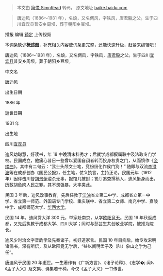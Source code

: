 > 本文由 [简悦 SimpRead](http://ksria.com/simpread/) 转码， 原文地址 [baike.baidu.com](https://baike.baidu.com/item/%E5%94%90%E8%BF%AA%E9%A3%8E/9811791)

> 唐迪风（1886～1931 年），名烺，又名倜风，字铁风，唐君毅之父。生于四川宜宾县普安乡周坝，葬于朝阳乡豆坝。

播报 编辑 [锁定](https://baike.baidu.com/view/10812319.htm "锁定") 上传视频

本词条缺少**概述图**，补充相关内容使词条更完整，还能快速升级，赶紧来编辑吧！

唐迪风（1886～1931 年），名烺，又名倜风，字铁风，[唐君毅](https://baike.baidu.com/item/%E5%94%90%E5%90%9B%E6%AF%85/119536)之父。生于四川[宜宾县](https://baike.baidu.com/item/%E5%AE%9C%E5%AE%BE%E5%8E%BF/1305067)普安乡周坝，葬于朝阳乡豆坝。

中文名

唐迪风

出生日期

1886 年

逝世日期

1931 年

出生地

四川[宜宾县](https://baike.baidu.com/item/%E5%AE%9C%E5%AE%BE%E5%8E%BF)

迪风幼聪慧，好读书，年 18 中晚清末科秀才；后就学成都叙属联中及法政专门学校。民国成立，他痛心昔日一些曾以爱国自诩者转而投身权贵之门，从而愤作《[金缕曲](https://baike.baidu.com/item/%E9%87%91%E7%BC%95%E6%9B%B2)》。其中有二句云：“武士头颅文士笔，竞纷纷化作侯门狗！” 随即与双流[李澄波](https://baike.baidu.com/item/%E6%9D%8E%E6%BE%84%E6%B3%A2)等在成都创办《国民公报》，任主笔，仗义执言，主持正论。民国元年（1912 年）因评击川督[胡景伊](https://baike.baidu.com/item/%E8%83%A1%E6%99%AF%E4%BC%8A)滥杀无辜，报馆几被封；警厅追查撰稿人，迪风挺身而出，历数胡鱼肉人民之罪。其不畏强暴，大率类此。

民国 3 年后，迪风改事教育，先后任教于[江油](https://baike.baidu.com/item/%E6%B1%9F%E6%B2%B9)省立第二中学、成都省立第一中学、省立第一师范、外国语专门学校、重庆联中、省立第二女师、南充中学、嘉陵中学、成都师范大学、[华西大学](https://baike.baidu.com/item/%E5%8D%8E%E8%A5%BF%E5%A4%A7%E5%AD%A6)。

民国 14 年，迪风贷大洋 300 元，举家赴南京，从学[欧阳竞无](https://baike.baidu.com/item/%E6%AC%A7%E9%98%B3%E7%AB%9E%E6%97%A0)。民国 16 年秋返成都，又先后执教于成都大学、四川大学；同时与彭芸生共创敬业学院，被推为院长。

迪风少时治文字音韵学及先秦诸子，初好道家言。民国 10 年目病后，始专攻宋明诸儒书，深有所悟，及从欧阳竟无学后，“益以阐明孟子及（陆）象山之学为己任”。

唐迪风于民国 20 年逝世。一生著作有《广新方言》、《诸子论释》、《志学�j 闻》、《孟子大义》及文集、诗集若干种。今仅《孟子大义》一书传世。